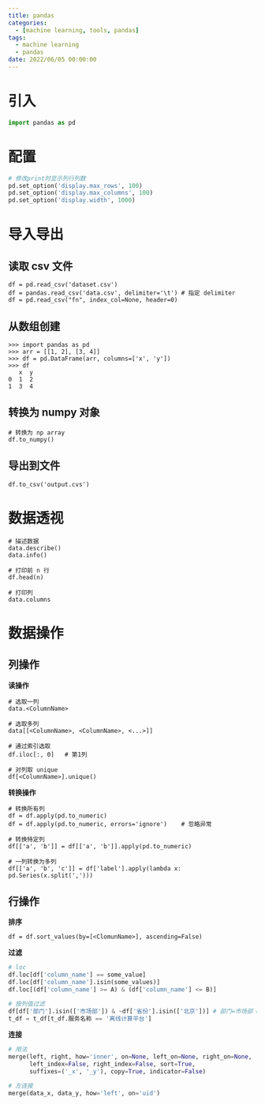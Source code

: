 ```yaml
---
title: pandas
categories: 
  - [machine learning, tools, pandas]
tags:
  - machine learning
  - pandas
date: 2022/06/05 00:00:00
---
```


#  引入

```python
import pandas as pd
```

# 配置

```python
# 修改print时显示列行列数
pd.set_option('display.max_rows', 100)
pd.set_option('display.max_columns', 100)
pd.set_option('display.width', 1000)
```

# 导入导出

## 读取 csv 文件

```shell
df = pd.read_csv('dataset.csv')
df = pandas.read_csv('data.csv', delimiter='\t') # 指定 delimiter
df = pd.read_csv("fn", index_col=None, header=0)
```

## 从数组创建

```shell
>>> import pandas as pd
>>> arr = [[1, 2], [3, 4]]
>>> df = pd.DataFrame(arr, columns=['x', 'y'])
>>> df
   x  y
0  1  2
1  3  4
```

## 转换为 numpy 对象

```shell
# 转换为 np array
df.to_numpy()
```

## 导出到文件

```shell
df.to_csv('output.cvs')
```

# 数据透视

```shell
# 描述数据
data.describe()
data.info()

# 打印前 n 行
df.head(n)

# 打印列
data.columns
```

# 数据操作

## 列操作

**读操作**

```shell
# 选取一列
data.<ColumnName>

# 选取多列
data[[<ColumnName>, <ColumnName>, <...>]]

# 通过索引选取
df.iloc[:, 0]	# 第1列

# 对列取 unique
df[<ColumnName>].unique()
```

**转换操作**

```shell
# 转换所有列
df = df.apply(pd.to_numeric)
df = df.apply(pd.to_numeric, errors='ignore')	 # 忽略异常

# 转换特定列
df[['a', 'b']] = df[['a', 'b']].apply(pd.to_numeric)

# 一列转换为多列
df[['a', 'b', 'c']] = df['label'].apply(lambda x: pd.Series(x.split(',')))
```

## 行操作

**排序**

```shell
df = df.sort_values(by=[<ClomunName>], ascending=False)
```

**过滤**

```python
# loc
df.loc[df['column_name'] == some_value]
df.loc[df['column_name'].isin(some_values)]
df.loc[(df['column_name'] >= A) & (df['column_name'] <= B)]

# 按列值过滤
df[df['部门'].isin(['市场部']) & ~df['省份'].isin(['北京'])] # 部门=市场部 & 省份!=北京
t_df = t_df[t_df.服务名称 == '离线计算平台']
```

**连接**

```python
# 用法
merge(left, right, how='inner', on=None, left_on=None, right_on=None,
      left_index=False, right_index=False, sort=True,
      suffixes=('_x', '_y'), copy=True, indicator=False)

# 左连接
merge(data_x, data_y, how='left', on='uid')
```
